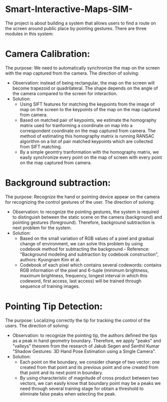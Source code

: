 # Smart-Interactive-Maps-SIM-
The project is about building a system that allows users to find a route on the screen around public place by pointing gestures.
There are three modules in this system:
# Camera Calibration:
The purpose: We need to automatically synchronize the map on the screen with the map captured from the camera.
The direction of solving: 
  - Observation: instead of being rectangular, the map on the screen will become trapezoid or quadrilateral. The shape depends on the angle of the camera compared to the screen for interaction.
  - Solution:
    + Using SIFT features for matching the keypoints from the image of map on the screen to the keypoints of the map on the map captured from camera.
    + Based on matched pair of keypoints, we estimate the homography matrix used for tranforming a coordinate on map into a correspondent coordinate on the map captured from camera. The method of estimating this homography matrix is running RANSAC algorithm on a list of pair matched keypoints which are collected from SIFT matching.
    + By a simple geomtry tranformation with the homography matrix, we easily synchronize every point on the map of screen with every point on the map captured from camera.

# Background subtraction:
The purpose: Recognize the hand or pointing device appear on the camera for recognizing the control gestures of the user.
The direction of solving:
  - Observation: to recognize the pointing gestures, the system is required to distinguish between the static scene on the camera (background) and pointing gestures (foreground). Therefore, background subtraction is next problem for the system.
  - Solution:
    + Based on the small variation of RGB values of a pixel and gradual change of environment, we can solve this problem by using codebook method for subtracting the background - Reference: "Background modeling and subtraction by codebook construction", authors: Kyungnam Kim et al.
    + Codebook of each pixel which contains several codewords: contains RGB information of the pixel and 6-tuple (minimum brightness, maximum brightness, frequency, longest interval in which this codeword, first access, last access) will be trained through sequence of training images.

# Pointing Tip Detection:
The purpose: Localizing correctly the tip for tracking the control of the users.
The direction of solving:
  - Observation: to recognize the pointing tip, the authors defined the tips as a peak in hand geometry boundary. Therefore, we apply "peaks" and "valleys" theorem from the research of Jakub Segen and Senthil Kumar "Shadow Gestures: 3D Hand Pose Estimation using a Single Camera".
  - Solution:
    + Each point on the boundary, we consider change of two vector: one created from that point and its previous point and one created from that point and its next point in boundary.
    + By using characteristic of magnitude of cross product between two vectors, we can easily know that boundary point may be a peaks we need through several training stage for obtain a threshold to eliminate false peaks when selecting the peak.

